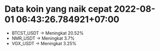 # Data koin yang naik cepat 2022-08-01 06:43:26.784921+07:00

* BTCST_USDT -> Meningkat 20.52%
* NMR_USDT -> Meningkat 3.7%
* VGX_USDT -> Meningkat 3.25%
